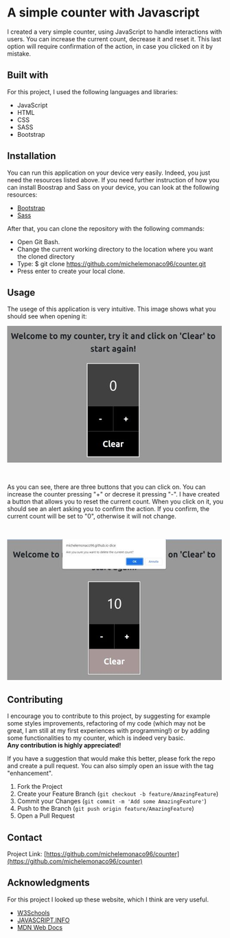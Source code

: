 # A simple counter with Javascript
I created a very simple counter, using JavaScript to handle interactions with users. You can increase the current count, decrease it 
and reset it. This last option will require confirmation of the action, in case you clicked on it by mistake. 


## Built with
For this project, I used the following languages and libraries: 

* JavaScript 
* HTML
* CSS
* SASS
* Bootstrap



## Installation
You can run this application on your device very easily. Indeed, you just need the resources listed above. 
If you need further instruction of how you can install Boostrap and Sass on your device, you can look at the following resources: 

* [Bootstrap](https://getbootstrap.com/docs/5.0/getting-started/download/)
* [Sass](https://sass-lang.com/install)

After that, you can clone the repository with the following commands: 

* Open Git Bash.
* Change the current working directory to the location where you want the cloned directory
* Type: $ git clone https://github.com/michelemonaco96/counter.git
* Press enter to create your local clone. 


## Usage
The usege of this application is very intuitive. This image shows what you should see when opening it: 
<br />

![starting-screen](img/counter.jpg)

<br />

As you can see, there are three buttons that you can click on. You can increase the counter pressing "+" or decrese it pressing "-". 
I have created a button that allows you to reset the current count. When you click on it, you should see an alert asking you to confirm the action. 
If you confirm, the current count will be set to "0", otherwise it will not change. 

<br />

![reset-button](img/reset_button.jpg)


<!-- ROADMAP -->

<!-- CONTRIBUTING -->
## Contributing

I encourage you to contribute to this project, by suggesting for example some styles improvements, refactoring of my code (which may not be great, I am still at
my first experiences with programming!) or by adding some functionalities to my counter, which is indeed very basic.
<br />
**Any contribution is highly appreciated!**

If you have a suggestion that would make this better, please fork the repo and create a pull request. You can also simply open an issue with the tag "enhancement".


1. Fork the Project
2. Create your Feature Branch (`git checkout -b feature/AmazingFeature`)
3. Commit your Changes (`git commit -m 'Add some AmazingFeature'`)
4. Push to the Branch (`git push origin feature/AmazingFeature`)
5. Open a Pull Request



## Contact
Project Link: [https://github.com/michelemonaco96/counter](https://github.com/michelemonaco96/counter)


## Acknowledgments

For this project I looked up these website, which I think are very useful. 

* [W3Schools](https://www.w3schools.com/)
* [JAVASCRIPT.INFO](https://javascript.info/events)
* [MDN Web Docs](https://developer.mozilla.org/en-US/docs/Learn)
